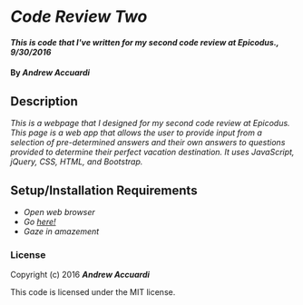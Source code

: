 # _Code Review Two_

#### _This is code that I've written for my second code review at Epicodus., 9/30/2016_

#### By _**Andrew Accuardi**_

## Description

_This is a webpage that I designed for my second code review at Epicodus. This page is a web app that allows the user to provide input from a selection of pre-determined answers and their own answers to questions provided to determine their perfect vacation destination. It uses JavaScript, jQuery, CSS, HTML, and Bootstrap._

## Setup/Installation Requirements

* _Open web browser_
* _Go [here!](medicciardi.github.io/code-review-two)_
* _Gaze in amazement_


### License

Copyright (c) 2016 **_Andrew Accuardi_**

This code is licensed under the MIT license.
